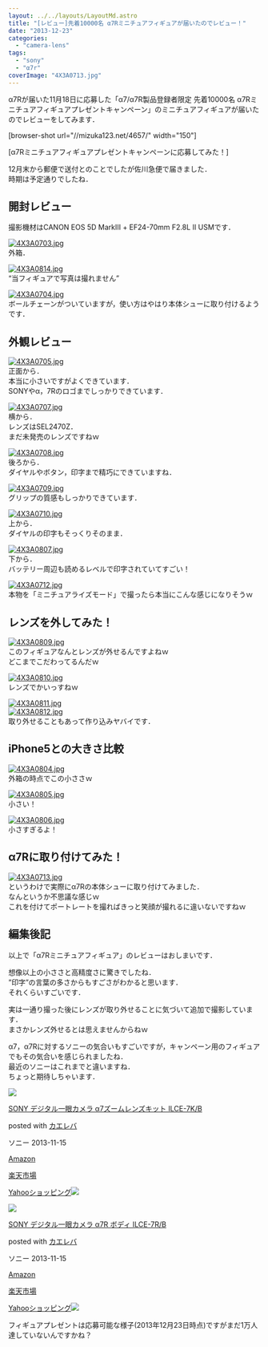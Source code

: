 ```yaml
---
layout: ../../layouts/LayoutMd.astro
title: "[レビュー]先着10000名 α7Rミニチュアフィギュアが届いたのでレビュー！"
date: "2013-12-23"
categories: 
  - "camera-lens"
tags: 
  - "sony"
  - "α7r"
coverImage: "4X3A0713.jpg"
---
```


α7Rが届いた11月18日に応募した「α7/α7R製品登録者限定 先着10000名 α7Rミニチュアフィギュアプレゼントキャンペーン」のミニチュアフィギュアが届いたのでレビューをしてみます．

\[browser-shot url="//mizuka123.net/4657/" width="150"\]

[α7Rミニチュアフィギュアプレゼントキャンペーンに応募してみた！]

12月末から郵便で送付とのことでしたが佐川急便で届きました．  
時期は予定通りでしたね．

## 開封レビュー

撮影機材はCANON EOS 5D MarkⅢ + EF24-70mm F2.8L II USMです．

[![4X3A0703.jpg](/wp/images/11480177186_f68ee42328_b.jpg)](http://www.flickr.com/photos/67522130@N08/11480177186/ "4X3A0703.jpg")  
外箱．

[![4X3A0814.jpg](/wp/images/11505875905_1758a3eaae_b.jpg)](http://www.flickr.com/photos/67522130@N08/11505875905/ "4X3A0814.jpg")  
“当フィギュアで写真は撮れません”

[![4X3A0704.jpg](/wp/images/11480179886_53d5f40e3e_b.jpg)](http://www.flickr.com/photos/67522130@N08/11480179886/ "4X3A0704.jpg")  
ボールチェーンがついていますが，使い方はやはり本体シューに取り付けるようです．

## 外観レビュー

[![4X3A0705.jpg](/wp/images/11480076965_b640926a84_b.jpg)](http://www.flickr.com/photos/67522130@N08/11480076965/ "4X3A0705.jpg")  
正面から．  
本当に小さいですがよくできています．  
SONYやα，7Rのロゴまでしっかりできています．

[![4X3A0707.jpg](/wp/images/11480183806_54bc24e341_b.jpg)](http://www.flickr.com/photos/67522130@N08/11480183806/ "4X3A0707.jpg")  
横から．  
レンズはSEL2470Z．  
まだ未発売のレンズですねｗ

[![4X3A0708.jpg](/wp/images/11480080675_649fc3c64e_b.jpg)](http://www.flickr.com/photos/67522130@N08/11480080675/ "4X3A0708.jpg")  
後ろから．  
ダイヤルやボタン，印字まで精巧にできていますね．

[![4X3A0709.jpg](/wp/images/11480098064_859b776c33_b.jpg)](http://www.flickr.com/photos/67522130@N08/11480098064/ "4X3A0709.jpg")  
グリップの質感もしっかりできています．

[![4X3A0710.jpg](/wp/images/11480216703_4aa3225db2_b.jpg)](http://www.flickr.com/photos/67522130@N08/11480216703/ "4X3A0710.jpg")  
上から．  
ダイヤルの印字もそっくりそのまま．

[![4X3A0807.jpg](/wp/images/11505926186_900066387e_b.jpg)](http://www.flickr.com/photos/67522130@N08/11505926186/ "4X3A0807.jpg")  
下から．  
バッテリー周辺も読めるレベルで印字されていてすごい！

[![4X3A0712.jpg](/wp/images/11480104044_0f1395d7cc_b.jpg)](http://www.flickr.com/photos/67522130@N08/11480104044/ "4X3A0712.jpg")  
本物を「ミニチュアライズモード」で撮ったら本当にこんな感じになりそうｗ

## レンズを外してみた！

[![4X3A0809.jpg](/wp/images/11505928976_cf71a5e197_b.jpg)](http://www.flickr.com/photos/67522130@N08/11505928976/ "4X3A0809.jpg")  
このフィギュアなんとレンズが外せるんですよねｗ  
どこまでこだわってるんだｗ

[![4X3A0810.jpg](/wp/images/11505893524_7c73472e6d_b.jpg)](http://www.flickr.com/photos/67522130@N08/11505893524/ "4X3A0810.jpg")  
レンズでかいっすねｗ

[![4X3A0811.jpg](/wp/images/11505869285_59e637ffef_b.jpg)](http://www.flickr.com/photos/67522130@N08/11505869285/ "4X3A0811.jpg")  
[![4X3A0812.jpg](/wp/images/11505897874_cec9921990_b.jpg)](http://www.flickr.com/photos/67522130@N08/11505897874/ "4X3A0812.jpg")  
取り外せることもあって作り込みヤバイです．

## iPhone5との大きさ比較

[![4X3A0804.jpg](/wp/images/11505941613_2a1b021203_b.jpg)](http://www.flickr.com/photos/67522130@N08/11505941613/ "4X3A0804.jpg")  
外箱の時点でこの小ささｗ

[![4X3A0805.jpg](/wp/images/11505944033_a9f5471de1_b.jpg)](http://www.flickr.com/photos/67522130@N08/11505944033/ "4X3A0805.jpg")  
小さい！

[![4X3A0806.jpg](/wp/images/11505946133_e4932dbdee_b.jpg)](http://www.flickr.com/photos/67522130@N08/11505946133/ "4X3A0806.jpg")  
小さすぎるよ！

## α7Rに取り付けてみた！

[![4X3A0713.jpg](/wp/images/11480195626_a5504d8c96_b.jpg)](http://www.flickr.com/photos/67522130@N08/11480195626/ "4X3A0713.jpg")  
というわけで実際にα7Rの本体シューに取り付けてみました．  
なんというか不思議な感じｗ  
これを付けてポートレートを撮ればきっと笑顔が撮れるに違いないですねｗ

## 編集後記

以上で「α7Rミニチュアフィギュア」のレビューはおしまいです．

想像以上の小ささと高精度さに驚きでしたね．  
”印字”の言葉の多さからもすごさがわかると思います．  
それくらいすごいです．

実は一通り撮った後にレンズが取り外せることに気づいて追加で撮影しています．  
まさかレンズ外せるとは思えませんからねｗ

α7，α7Rに対するソニーの気合いもすごいですが，キャンペーン用のフィギュアでもその気合いを感じられましたね．  
最近のソニーはこれまでと違いますね．  
ちょっと期待しちゃいます．

[![](/wp/images/41oPuHlrymL._SL160_.jpg)](https://www.amazon.co.jp/exec/obidos/ASIN/B00FXKLPVU/mizuka123-22/ref=nosim/)

[SONY デジタル一眼カメラ α7ズームレンズキット ILCE-7K/B](https://www.amazon.co.jp/exec/obidos/ASIN/B00FXKLPVU/mizuka123-22/ref=nosim/)

posted with [カエレバ](http://kaereba.com)

ソニー 2013-11-15

[Amazon](http://www.amazon.co.jp/gp/search?keywords=ILCE-7K%2FB&__mk_ja_JP=%83J%83%5E%83J%83i&tag=mizuka123-22 "アマゾン")

[楽天市場](http://hb.afl.rakuten.co.jp/hgc/032b53ee.4b34c5ee.0f4a541e.f440145e/?pc=http%3A%2F%2Fsearch.rakuten.co.jp%2Fsearch%2Fmall%2FILCE-7K%252FB%2F-%2Ff.1-p.1-s.1-sf.0-st.A-v.2%3Fx%3D0%26scid%3Daf_ich_link_urltxt%26m%3Dhttp%3A%2F%2Fm.rakuten.co.jp%2F "楽天市場")

[Yahooショッピング![](//ad.jp.ap.valuecommerce.com/servlet/gifbanner?sid=3066752&pid=881990642)](//ck.jp.ap.valuecommerce.com/servlet/referral?sid=3066752&pid=881990642&vc_url=http%3A%2F%2Fshopping.search.yahoo.co.jp%2Fsearch%3FuIv%3Don%26ei%3DUTF-8%26tab_ex%3Dcommerce%26slider%3D0%26va%3DILCE-7K%252FB "Yahooショッピング")

[![](/wp/images/41O6g3zCUsL._SL160_.jpg)](https://www.amazon.co.jp/exec/obidos/ASIN/B00FXKLN58/mizuka123-22/ref=nosim/)

[SONY デジタル一眼カメラ α7R ボディ ILCE-7R/B](https://www.amazon.co.jp/exec/obidos/ASIN/B00FXKLN58/mizuka123-22/ref=nosim/)

posted with [カエレバ](http://kaereba.com)

ソニー 2013-11-15

[Amazon](http://www.amazon.co.jp/gp/search?keywords=ILCE-7R%2FB&__mk_ja_JP=%83J%83%5E%83J%83i&tag=mizuka123-22 "アマゾン")

[楽天市場](http://hb.afl.rakuten.co.jp/hgc/032b53ee.4b34c5ee.0f4a541e.f440145e/?pc=http%3A%2F%2Fsearch.rakuten.co.jp%2Fsearch%2Fmall%2FILCE-7R%252FB%2F-%2Ff.1-p.1-s.1-sf.0-st.A-v.2%3Fx%3D0%26scid%3Daf_ich_link_urltxt%26m%3Dhttp%3A%2F%2Fm.rakuten.co.jp%2F "楽天市場")

[Yahooショッピング![](//ad.jp.ap.valuecommerce.com/servlet/gifbanner?sid=3066752&pid=881990642)](//ck.jp.ap.valuecommerce.com/servlet/referral?sid=3066752&pid=881990642&vc_url=http%3A%2F%2Fshopping.search.yahoo.co.jp%2Fsearch%3FuIv%3Don%26ei%3DUTF-8%26tab_ex%3Dcommerce%26slider%3D0%26va%3DILCE-7R%252FB "Yahooショッピング")

フィギュアプレゼントは応募可能な様子(2013年12月23日時点)ですがまだ1万人達していないんですかね？
